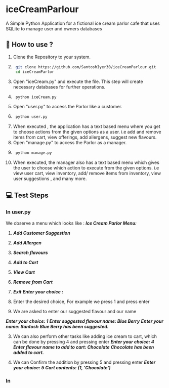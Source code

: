 # iceCreamParlour
A Simple Python Application for a fictional ice cream parlor cafe that uses SQLite to manage user and owners databases

## 🚀 How to use ?

1. Clone the Repository to your system.
2. ```sh
    git clone https://github.com/SantoshIyer30/iceCreamParlour.git
    cd iceCreamParlor
    ```
3. Open "iceCream.py" and execute the file. This step will create necessary databases for further operations.
4. ```sh
    python iceCream.py
    ```
5. Open "user.py" to access the Parlor like a customer.
6. ```sh
    python user.py
    ```
7. When executed , the application has a text based menu where you get to choose actions from the given options as a user. i.e add and remove items from cart, view offerings, add allergens, suggest new flavours.
8. Open "manage.py" to access the Parlor as a manager.
9. ```sh
    python manage.py
    ```
10. When executed, the manager also has a text based menu which gives the user to choose which action to execute from the given options. i.e view user cart, view inventory, add/ remove items from inventory, view user suggestions , and many more.


## 💻 Test Steps 

### In user.py 
We observe a menu which looks like : 
***Ice Cream Parlor Menu:***
1. ***Add Customer Suggestion***
2. ***Add Allergen***
3. ***Search flavours***
4. ***Add to Cart***
5. ***View Cart***
6. ***Remove from Cart***
7. ***Exit***
***Enter your choice :***

1. Enter the desired choice, For example we press 1 and press enter
2. We are asked to enter our suggested flavour and our name

***Enter your choice: 1***
***Enter suggested flavour name: Blue Berry***
***Enter your name: Santosh***
***Blue Berry  has been suggested.***

3. We can also perform other tasks like adding ice cream to cart, which can be done by pressing 4 and pressing enter
***Enter your choice: 4***
***Enter flavour name to add to cart: Chocolate***
***Chocolate has been added to cart.***

4. We can Confirm the addition by pressing 5 and pressing enter
***Enter your choice: 5***
***Cart contents:***
***(1, 'Chocolate')***

### In 
